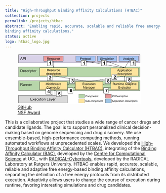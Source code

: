 ```yaml
---
title: "High-Throughput Binding Affinity Calculations (HTBAC)"
collection: projects
permalink: /projects/htbac
abstract: "Enabling rapid, accurate, scalable and reliable free energy-based
binding affinity calculations." 
status: active
logo: htbac_logo.jpg
---
```


<div class="project-description">
	<figure>
		<img src="../images/projects/htbac.png" width="400">
		<figcaption>
			<a href="https://github.com/radical-cybertools/htbac">
				<i class="fab fa-github"></i> GitHub
			</a>
			<br>
			<a href="https://www.nsf.gov/awardsearch/showAward?AWD_ID=1713749">
				<i class="fas fa-award"></i> NSF Award
			</a>
		</figcaption>
	</figure>
	This is a collaborative project that studies a wide range of cancer drugs and candidate ligands. The goal is to support personalized clinical decision-making based on genome sequencing and drug discovery. We use ensemble-based, high-performance computing methods, running automated workflows at unprecedented scales. We developed the <a href="https://github.com/radical-cybertools/htbac"> High-Throughput Binding Affinity Calculator (HTBAC)</a>, integrating of the <a href="https://pubs.acs.org/doi/10.1021/ci8000937">Binding Affinity Calculator (BAC)</a>, developed by the <a href="http://ccs.chem.ucl.ac.uk/"> Centre for Computational Science</a> at UCL, with <a href="https://radical-cybertools.github.io/"> RADICAL-Cybertools</a>, developed by the RADICAL Laboratory at Rutgers University. HTBAC enables rapid, accurate, scalable, reliable and adaptive free energy-based binding affinity calculations, separating the definition of a free energy protocols from its distributed execution. Adaptivity allows users to change the course of execution during runtime, favoring interesting simulations and drug candidates.
</div>